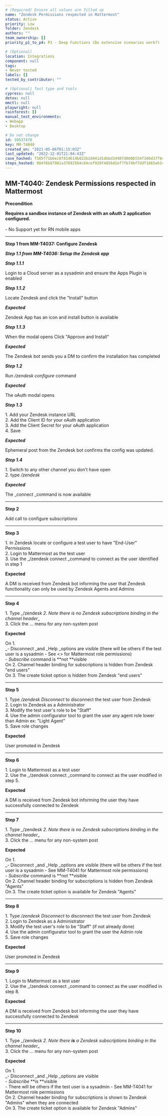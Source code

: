 ```yaml
---
# (Required) Ensure all values are filled up
name: "Zendesk Permissions respected in Mattermost"
status: Active
priority: Low
folder: Zendesk
authors: ""
team_ownership: []
priority_p1_to_p4: P3 - Deep Functions (Do extensive scenarios work?)

# (Optional)
location: Integrations
component: null
tags:
- Never tested
labels: []
tested_by_contributor: ""

# (Optional) Test type and tools
cypress: null
detox: null
mmctl: null
playwright: null
rainforest: []
manual_test_environments:
- Webapp
- Desktop

# Do not change
id: 10537470
key: MM-T4040
created_on: "2021-05-06T01:15:03Z"
last_updated: "2022-12-01T21:04:43Z"
case_hashed: f585f71b6ec8f814614b822b2d441d1dbbd3498fd000b554f3d6d37f644b8c50c037966f15b0bcd4a245e0633d19b9dc
steps_hashed: 984f6b87981a37692584c64cef920f4856d2ef7fb74bf7ddf1665e614d98f78950bcb5ba4333099e8c812e71854a7297
---
```


<!-- (Auto-generated) Based on frontmatter's "key" and "name" -->

## MM-T4040: Zendesk Permissions respected in Mattermost

**Precondition**

**Requires a sandbox instance of Zendesk with an oAuth 2 application configured.**\
\
\- No Support yet for RN mobile apps

---

**Step 1 from MM-T4037: Configure Zendesk**

<!-- (Auto-generated) Note: Steps 1.1 to 1.4 should not be updated here. Instead, modify directly to the referenced MM-T4037 test case. -->

_**Step 1.1 from MM-T4036: Setup the Zendesk app**_

<!-- (Auto-generated) Note: Steps 1.1.1 to 1.1.3 should not be updated here. Instead, modify directly to the referenced MM-T4036 test case. -->

_**Step 1.1.1**_

Login to a Cloud server as a sysadmin and ensure the Apps Plugin is enabled

_**Step 1.1.2**_

Locate Zendesk and click the "Install" button

_**Expected**_

Zendesk App has an icon and install button is available

_**Step 1.1.3**_

When the modal opens Click "Approve and Install"

_**Expected**_

The Zendesk bot sends you a DM to confirm the installation has completed

_**Step 1.2**_

Run _/zendesk configure_ command

_**Expected**_

The oAuth modal opens

_**Step 1.3**_

1\. Add your Zendesk instance URL\
2\. Add the Client ID for your oAuth application\
3\. Add the Client Secret for your oAuth application\
4\. Save

_**Expected**_

Ephemeral post from the Zendesk bot confirms the config was updated.

_**Step 1.4**_

1\. Switch to any other channel you don't have open\
2\. type _/zendesk_

_**Expected**_

The \_connect \_command is now available

---

**Step 2**

Add call to configure subscriptions

---

**Step 3**

1\. In Zendesk locate or configure a test user to have "End-User" Permissions\
2\. Login to Mattermost as the test user\
3\. Use the \_/zendesk connect \_command to connect as the user identified in step 1

**Expected**

A DM is received from Zendesk bot informing the user that Zendesk functionality can only be used by Zendesk Agents and Admins

---

**Step 4**

1\. Type \_/zendesk _2_. _Note there is no Zendesk subscriptions binding in the channel header_\_\
3\. Click the ... menu for any non-system post

**Expected**

On 1.\
\_- Disconnect \_and \_Help \_options are visible (there will be others if the test user is a sysadmin - See <> for Mattermost role permissions)\
\- _Subscribe_ command is \*\*not \*\*visible\
On 2. Channel header binding for subscriptions is hidden from Zendesk "end users"\
On 3. The create ticket option is hidden from Zendesk "end users"

---

**Step 5**

1\. Type _/zendesk_ _Disconnect_ to disconnect the test user from Zendesk\
2\. Login to Zendesk as a Administrator\
3\. Modify the test user's role to be "Staff"\
4\. Use the admin configurator tool to grant the user any agent role lower than Admin ex: "Light Agent"\
5\. Save role changes

**Expected**

User promoted in Zendesk

---

**Step 6**

1\. Login to Mattermost as a test user\
2\. Use the \_/zendesk connect \_command to connect as the user modified in step 5.

**Expected**

A DM is received from Zendesk bot informing the user they have successfully connected to Zendesk

---

**Step 7**

1\. Type \_/zendesk _2_. _Note there is no Zendesk subscriptions binding in the channel header_\_\
3\. Click the ... menu for any non-system post

**Expected**

On 1.\
\_- Disconnect \_and \_Help \_options are visible (there will be others if the test user is a sysadmin - See MM-T4041 for Mattermost role permissions)\
\- _Subscribe_ command is \*\*not \*\*visible\
On 2. Channel header binding for subscriptions is hidden from Zendesk "Agents"\
On 3. The create ticket option is available for Zendesk "Agents"

---

**Step 8**

1\. Type _/zendesk_ _Disconnect_ to disconnect the test user from Zendesk\
2\. Login to Zendesk as a Administrator\
3\. Modify the test user's role to be "Staff" (if not already done)\
4\. Use the admin configurator tool to grant the user the Admin role\
5\. Save role changes

**Expected**

User promoted in Zendesk

---

**Step 9**

1\. Login to Mattermost as a test user\
2\. Use the \_/zendesk connect \_command to connect as the user modified in step 8.

**Expected**

A DM is received from Zendesk bot informing the user they have successfully connected to Zendesk

---

**Step 10**

1\. Type \_/zendesk _2_. _Note there **is** a Zendesk subscriptions binding in the channel header_\_\
3\. Click the ... menu for any non-system post

**Expected**

On 1.\
\_- Disconnect \_and \_Help \_options are visible\
\- _Subscribe_ \*\*is \*\*visible\
\- There will be others if the test user is a sysadmin - See MM-T4041 for Mattermost role permissions\
On 2. Channel header binding for subscriptions is shown to Zendesk "Admins" when they are connected\
On 3. The create ticket option is available for Zendesk "Admins"

